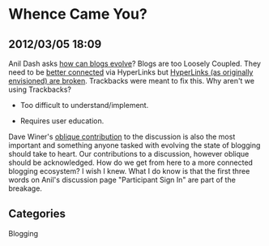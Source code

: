 # Whence Came You?
## 2012/03/05 18:09

Anil Dash asks [how can blogs evolve][ev]? Blogs are too Loosely 
Coupled. They need to be [better connected][1] via HyperLinks but [HyperLinks 
(as originally envisioned) are broken][hl]. Trackbacks were meant to fix 
this. Why aren't we using Trackbacks? 

 * Too difficult to understand/implement. 

 * Requires user education.

Dave Winer's [oblique contribution][ob] to the discussion is also the 
most important and something anyone tasked with evolving the state of 
blogging should take to heart. Our contributions to a discussion, 
however oblique should be acknowledged. How do we get from here to a 
more connected blogging ecosystem? I wish I knew. What I do know is that 
the first three words on Anil's discussion page "Participant Sign In" 
are part of the breakage.

[hl]: http://www.collisiondetection.net/mt/archives/2011/09/how_did_you_fin.php
[ev]: http://beta.branch.com/how-do-blogs-need-to-evolve
[ob]: http://scripting.com/stories/2012/03/05/futureBlogging.html
[1]:  Bridging-the-Archipelago

## Categories
Blogging

